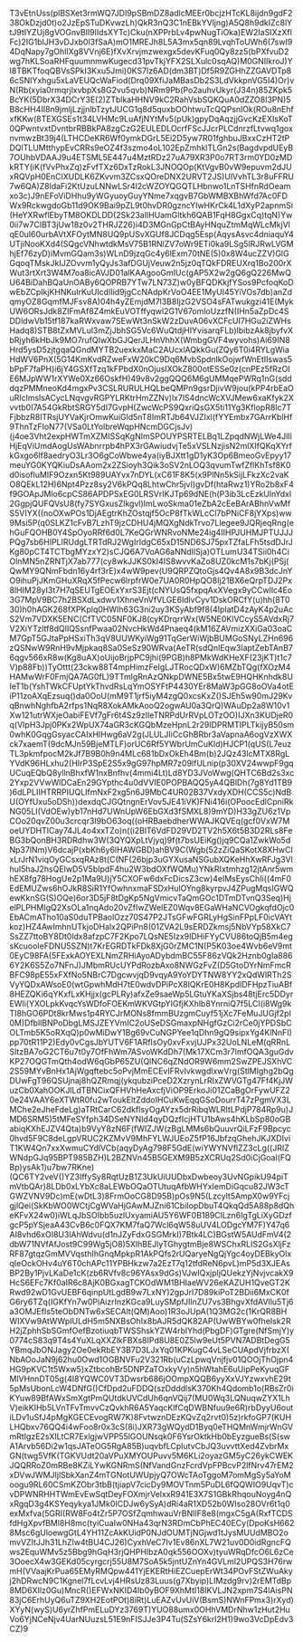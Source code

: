 T3vEtnUss(plBSXet3rmWQ7JDI9pSBmDZ8adlcMEEr0bcjzHTcKL8ijdn9gdF238OkDzjd0t)o2JzEpSTuDKvwzLh)QkR3nQ3C1nEBkYVljng)A5Q8h9dkIZc8lYtJ9tIYZUj8gVOGnvBlI9lIdsXYTc)Cku(nXPPrbLv4pwNugTiOka)EW2IaSIXzXflFc)2IG1blJH3vDJxb0l3fSaA)mO1MREJh8L5A3mx5qn89LvqhToUWh6(7swI94DqNapy7gOhIlXg8VVnj6E)fXvXrvjmzwexgx5devKFuq0Qy8zz5(bPXfvuD2wg7hKLSoaRHFquumnmwKugecd31pvTkjYFX2SLXulc0sqAQ)M0GNIlkroJ)YI8TBKTfoqQBVsSPkI3Kxu5Jmi)0KS7lz6AD(dm3BT)Df5R9ZGHhZZGAVDTp86cSNIYxhgu5xLaVEUQcWaFiod(Drq09XfiJaMBasDb2S3LdVkkpnVG5I4)Or)vN(Rb(xyia0rmqrjlxvbpXs8G2vu5qvb)NRm9Pb(Po2auhvUkyr(J34n)85ZKpk5BcYK(5DbrX34DCrY3E(2)ZTblkaHHNV9kC2RahVsbSQKQuA0dZZO8I3PN)5B8cHH4II8n9jmljLzjjnlbTzytJUCG1q8d5quxbOOhtwuTcQQPsnlOk(ROu8nEhfxfKKw(8TEXGSEs1t34LVHMc9LuAfjNYtMv5(pUk)gpyDqAqzjjGvcKzEXIsKoT0QPwntvxtDvntbrRBBkPA8zgCzG2EULEDLOcrfFScJJcrPLCdnrzfLtvwq1goxnvmwzBt39j4(LTHCDeKR6Wf0ymkDGrL5Ei2D5yw7R01fghbuJBxxCzHT2tPDQlTLUMtthypEvCRRs9eOZ4f3szmo4oL102EpZmhklTLGn2s(BagdvpdUEyB7OUhbVDAAJ9u4ETSML5E447u4MztRDz27uA79XR3P0o7RT3rm0YD0zMDkRTY(iK(fVvPhxZq)zFvfTXz6DxTzRokL3JNOQOp(KtVgvB0vW9epuvm2dJUxRQVpH0EnClXUDLK6ZKvvm3ZCsxQOreDNX2URVT2JS)UlVvhTL3r8uFFRU7w6QA)Z8ldaFi2KtUzuLNNwLSr4l2cWZOYQGQTLHbnwo1LnTSHfnRdOeamxo3c)J9nEFoViDHhu9yWGyuoyGuyYNme7xqgvB7GbWMBXBhWfd7Ac0FDWx9RckwgdoGb11d9OK9Bai9pZL9t0hvDR0gzncYIwHKrCk4L1dXyP2apnmSi(HeYXRwflEbyTM8OKDLDD(2Sk23aIlHUamGltkh6QAB1FqH8GgxCq)tqN)Yw0ii7w7CIBT3jUw18z0v2THRJZ26)i4D3MGnGpCtBAyHNquZtmMqWLcMkjVlqE0uI60urbAVtXFOytMN8UQ9pUSvXGUf8JCDqg5Esp(AqysAsvc4dniaquY4UTjiNooKXd4(SQgcVNhwtdkMsV75B1RNlZV7oWr9ETi0ka9LSg5lRJRwLVGMhjEf76zyD)iMvmGQam3s)WLnD9jzqGc4y6lExm70tNE(5)0x8W4ucZZV)GlGGqoqTMskJkIJZOvvm1yQyJs3afDGUjVeuw2n5jz0qTQkFDREUXrq1Bo200rXWut3rtXrt3W4M7oa8icAVJD01alKAAgooGmIUc(gAP5X2w2gQ6gQ226MwQU64BiDahBQaUnOABy6QOPRB7YTw7LN73Z)w0yBFQDKkjfYSos9PcfoqKoDwEbZCpIkjKHNKuIrKuUIcdIIid9jgCcNAdpKrVoO4EE1MyUI45YiVOs7db)anZdqmyOZ8GqmfMJFsv8A)04h4yZEmjdM7l3B8IjzG2VSO4sFATwukgzi41E(MykUW6ORsJdk8ZIFmAf8Z4mkEuVOTffyqwl2G1V67omloUzzfN(IHn5aZpDc4SDDldwVb15tf187kaRWxvaw7SEwWt3nSkW2zDuvA06vXCFcUI7HGu2iZWHsHadq8)STB8tZxMVLul3mZjJbhSG5Vc6WuQtdjHIYvisarqFLb)lbibzAk8jbyfvXbRjyh6kHbJk9MO7rufQIwXbGJQerJLHnVhhX(WmbgGVF4wyvohs)Ai69IN8Hrd5ysD5zjtgqaQGndMYTB2uexkxMaC2AUcxlAQkkGu(ZQy6T0i4RYLgWiaHdWV6PnX(5G14KmKvdRZweFxW20kC9Dq6MvbSpdnIkOojwfWnEtIIswas5bPpF7faPH)i6jY4GSXfTzq1kFPbdX0nOjusIXOkZ800otESSe0z(cnPEz5fRzOIE6MJpWW1rXYWe0Xz66OskfH)49v8v2ggQQQ6M6gUMMqePWRq1nG(sdddqzPMMneoKd4mgxPv3CSLRURULHQLbeQMPn9gsrDjivW9jou(kPP4rbEaOuRIclmslsACycLNqvgvRGPYLRKtrHmZZNv)lx7lS4dncWcXVJMew6xaKfyk2Xvvtb0I7A54GkRbtSRGY5dI7GvpH(ZwcWcPS9QxriQsGX5ti11Yg3KflopR8lc7TFjbbzR8lTRsjUYVaKjrOmwKuiGld5nT8ImRTJb64VJZIxl(fYYEmbx7GArrKblHf9ThnTzFIoN77(VSa0LtYolbreWqpHNcmDGCjsJv)(j4oe3Vht2expHWTmXZMISSqKgNImSPOUYPSRTELBq1LZpqdNWjLWe4JlIlHjEqViUmdAogUsWAbnrrpb4hPX3rGAwiudvjTe5xVSLNzjisN2mlXIfQKqXYrfkGxgo6lf8aedryO3Lr3O6gCoWbwe4ya(iyBJXtt1gD1yK3Op6BmeoGvEpyy17meuYG0KYQKiuDsAAom2x2ZSioyh3Qik3oSV2nLOQ3qvumTwfZflKhTsf8K0d0isofluMIF9Ozxn5Kt989UAYvx7nDYL(xC61F8K5(x9PlNn5kSijLFkzXc2vaKO8QEkL12H)6Npt4Pzz8sy2V6kPQq8LhtwChr5jvI)gvDf(htaRwz1)YRo2b8xF4f9GOApJMlo6cpCS86APDPSxEG0LRSVrIKJTp69dNE(h(P3ib3LcEzkUlnYdxl2GgpjQUFQVsU8(fy7SYGxusZlkgvl)ImLwoSkma01eZbA2cEeBArABhnVwMfS5VIYX((noOXwPOs1DjAEgtrKhZOstqjf5OcP8fTkWLcCl7bPNiCF8jYXps)ww9Msi5P(q0SLKZ1cFvB7LzhT9jzCDHU4jMQXgNdkTrvo7Llegee9JQRjeqRng(ehGuFQOHB0Y4SpOyoRRf6d0L7KeQGrWNRvoNMe24ig4IIHPJUHMJPTUJJJPQg7sb6HIPLIRUdgLTRTdRJ2WgIrIdgC65xD15ND6SJ75pxTZfaLFh5tsdDJrJKg80pCT4TCTbgMYzxY2)sCJQ6A7VoAG6aNNdIlSja)OTLumU34TSii0h4CiOlnMN5nZRNTjX7ab777(cy8wkJJKS0kI4IS8wvvKaZo8UZ0kcM1s7bKj(PSj(QwMY9QNmFbdn16y4rf3rE)x4wW9pev(U9QRPZQtoGjs4Qv4A8x9B3dcJnYO9ihuPjJKmGHuXRqX5fPecw6lrpfrW0e7UA0R0HpQO8Ij21BX6eQrpTDJ2Px8lHIM28yI3t7H7qSEUTgEOExYxrS3Ejt(cNYUsQ5fxpqAxXVegx9yCCwllc4Eo3G7MpV9BC7h2BSXdLxdwv1XhneVnVfVLGE6ldlvCyv1DskORCfY(u)hh(8T030)h0hAGK268fXPKplq0HWIh63G3ni2uy3KSyAbf9f8(4IpIatD4zAyK4p2uAcS2Vm7VDXK5ENC(CfTVC05NF0KJ8(cyKDrqrrWx(W5NE0KlVCcyS5AVdxRj7V2XiYTzltf8dQlIQSsnfPwaa02NvcHkWd4Pnaeq4(kM16ZAVmizXXiGa03oaCM7GpT5GJtaPpHSxiTh3qV8UUWKyiWg91TqGerWiWjbBUMGoSNyLZHn696zQSNwW9RnH9vMjpkaq8Sa0SeSz90WRva(AeTR(sdQnlEqw3laptZebTAnB76qgv566xR8w(Kg8uAX)oUijoBrjpPC9jhi(9PGB)h8PMkWdKHeXF(23jKT)t1c7V)p88Fb))TyOttt(23ckw88T4mpHimzFeIgLJTRocQDxW)6MZbTQg(fXOzM4HAMwWrF0FmjQA7AG0fL)9TTmlgRnAzQNkpDWNE5Bx5twE9HQHKnhdk8UIeT1b(YshTWkCFUptYkThvdRsLqYmOSYFtP4430YEr8MaW3pGG8oOVa4otEiP11zoAXqEzsuq()da0OoU(mM9T1jrf5iyM4zgQ0xcsKxZ()SJEh5w90mJ29KvqBnwhNghfbA2rfps1NqR8XokAMkAooQ2ogwAU0a3QrQ)WAuDp2a8W10v1Xw121utrWXjeOabiFEVf7gFr6t4Sz9zIIeTNRPdUrRVpLOTzOO)IJXn3KUDjeR0q(VIpH3Jpj0PKx2WpUX74aGR3cKGQbMzeHpnL2r29IDPRMTIPLTkijyB50sm0whK0GqgGsyacCAIxHIHwg6aV2g(JLULJIiCcGhBRbr3aVapnaA6ogVzXWXck7xaemT(9dcMJn59BjeMTLF)orUC6Rf5YWbrUmCuKld)HJCP1(qUS(L7euzTL3pkmfpocM2kJf7B9B0h9n4MLc681bDxOkEh4Bm(b)2JQz43lcMTX8RgLYVdK96HLxhu2(HIrP3SpE2S5x9gG97hpMR7z09lfULnip(p30XV24wwpF9gqUCuqEQbQ8yllnBhxfW1nxBnfhv(4mmi4Lt)Ld8YD3JVoWwg(QHTC6Bd2s3xc2Yxp2VVwWlDCaEn29GYpthc4u0dVVIE0POPBAQQ5yA4QBlDh(7g8Yd1TB9)6dLPLIIHTRRPIUQLIfmNxF2xg5n6J9MbC4UR02B37VxdyXDH(CCS5c)NdBU(OYfUxu5oDSh))dexdqCJGQtngnErVov5JE41iVK)FNi416i(OPoocEdlCpniRkNG05LI(VdOEw)yb17nHd7UWnUpW6EbGXd3fSMXL8)9mYD)H33gZU6z1VpCOo20qvZ00u3crcqr3I9bO63oq((oHRBaebdherWWAJKQVEq(gcf0VxW7MoeUYDHTlCay74JL4o4xxTZo)n((i2BlT6VdFD29VD2TV2h5X6t5B3D2RLs8FeBG3bQonBH3RDRdhw3W(3QYQXpLtVjyq)9f(t7bsUEiKg()jq9CQa1ZwkWo5dNp37lNm)V6dcajP(xbKh6y6lHAWGBD)ahBV9C(Wgb(52zZiQaSKotX8XHwCIxLrJrN1viqOyGCsxqRAz8t(C(NF(26bjp3uGYXusaNSGubXQKeHhXwRFJg3VlhuI5haJ2hsQEIwD5V5bIpdF4hu2W3bdOXfWQMu)YNkRIxtmhzg12jtAnr5wmhEX8fg78HogUe2p1Ma9U)jY5CXOFw6dxFcDicsZ3cw)4eIMsEysChIi((4mF0EdEMUZws6hOJkR8SiR1YfOwhnxmaFSDxHulOYng8kyrpvJ4ZPugMqsIGWQewKknSG(S)OQe)6or3D5jF8tDgKp5NgVmicvTaQmGOc1DTmDTvnQ3Seq)HjelPLPHMIgQ2XsOLa1nqAdo20vZfIwZWeIEZ0Wqv8EGaWHaNCVOgkqfdOjc0EbACmATho10aS0duTPBaolOzz70S47P2JTsGFwFGRLyHgSinFPpLF0icVAYtkoz)HZ4AwImhnUTkjoDHalx2QPiPn8(01ZVA2L9sERDZkmsj5NbVYp58XkC7SsZZ7ttoBY8Dt0ldx8afzpC7F2Kpo7LQsNE5Izx9IDHiFYyCVU86toQjB5m4egsKcuooIeFDNU5SZN)t7KrEGRDTkFDk8XjG0rZMC1N(P5K03oe4Wvb6eV9mt0EyC98FA(5FExkAOYEXLNmZRHiAyoADybdmBC55F86zVQk2Hznb0gIa8866Y2K6S5Zo7NFnJ)JMbmRUcUYPdRozbAxo8NWGzFvZ(D5GtoDYrNmFmcRBFC98pE55xFXfNo5NBrC7DgcwvjqD9vqyA9YoYDYTNW8YY2xQdWlRTh2SVyYQDxAWsoE0(wtGpwhMdH7tE0wdvDPiPcX8lQKrE0H8KpdIDFHpzTiuABf8HEZQKi6qYKxfLxKHjjx(gcPLRy)afxZe9saeWp5LGtuYKaXSjbs48tjErc5DDyrEWIi(YXOLpkKvqcYsWDfoFOEKmWKVGtpYIGfjKXhlb8YnrniQ7f5LCI(i8Wg9kTI8hGO6PDt8krMws1p4RYCJrMONs8fmmBUzgmCuyf51jXc7FeMuJUGjf2pl0M)DfbllBNPoDbgLMSJZEYVmIC2oUSeDSGmaxpNHgfGzCi2rCe0jYPDSbCOLTmb5K5oRXqQ)p0wMiDwY1Bg69vCuNGPYee1qDhn9gQ9sipxYg4KlNnFI)pp70tR11P2)Edy0vCgsJbYUTV6F1ARfIsOy0xvFxvjUJPx32UoLNLeM(qRRnLSltzBA7oG2CT6u7t0y7OfFhWm7ASvoWKdDh7(Mk17XCm3r7lmfOQA3guGdvKP27OQGTmQth4odW6qGbP65ZU(QlNC6qZNdOR9W6mm2SwZPEJSXhVC2S59MYvBnHx1AjWgqftebc5oPvjMmECEvIFRvIvkwgdlxwVrg(StlMIghg2bQgDUwFgT96QSUjnaj8hQZRmqj(ykqubziPceD2XzrynLrRIxZWVGTg47Ff4KjJWuzCb0XahOOKJlLdTBNCixQFHVhHeAxcfjViOP9ErkoJi01ZCaBgOrFywUFZ20e24VAAY6eXTWtR0fu2wToukEltZddoIHCuKwEqqGSoDourrT47zPgmVX3LMChe2eJheFdeLg)aTRtCarC62dkflsyOgAYzx5drRibqWLRItLPdjP784Rp9u)JMD6SRM5)5tMFeSYfph34DSeNYNId4qyDQzfIcjHTU1bAws4hKLbSp80oGBabiqKXhEJZV4Qta)b9VyY8zN6F(fWIZJW(zBgLMMs6bQuuvrQiLFzF9Bpcyc0hvd5F9C8deLgpVRUC2KZMvV9MhFYLWJUEoZ5fP16JbfzqGhehJKJXDIviT1KW4Qn7xxXwmuCYdlVCb(aqyDyAg798F5GdE(wiYWYNVflZZ3cLg((JRIZWNdpGJq95BPT985BZH)L2BZNVn45B5GEXM9B5zXCRUq2Sd0iCjGoal(FQBp)ysAk1)u7bw7RKne)(QC6TY2veV()YZ3IffySy8RqtUzB1Z3UkUiUUDbxDwbeoy3UvNGpikU94piTmVtbQAr)8LDb0xLYbXc8aLEWbOQaOTUtuqAfbWHYxIemDiGqcu82JW3cTGWZVNV9Dc)mE(wDtL3)8FrmOoCG8D95B)pOs9N5(Lzcylt5AmpX0w9YFcjgjlQei(SkKbWO0WCtjCgWVaHjGAwMJZni61CbiIopDbuT4QkqQd5A88p8dQheKFvX24w0)iWLqJbSOIbb5uzlUxyamiAU5Y6WF0B189ClLzn6IgTgLiXyGDzfgcP5pYSjeaA43CvB6c0FQX7KM7faQ7Wcl6qW58uUV4LODgcYM7F)Y47q6AI8vhd6xOI8U3lAhWdvu(d1nJZyFdxGSGMrkI)7Btk4LC)BGstW5AUdFmV4(2dbW71NVfAfJost9C99Wg5jO8)5XlhBEJlyTGhygtmBje8WSChxRLIS2GsXljFzRF87gtqzGmMVVqsthIhGnqMpkpR1AkPQfs2rUQaryeNgQjYgc4oyDEBkyOlxqIeOckOHv4uY6T0chAPc11YPBHkzw7a2EzT7q12tfdReN6pvL)mP5d3XJEAsBP2By1PjvLKaDe1cK(zb6RVfv8c96YAsx9dGs)VJwIQxjpljQUekzYjNvjvcakX9HcS6EFc7Kf0aIR6c8AjK0BGxagTCKOdWM1BHIaeWV26eKAZUH1QveGT2KRwd92wD1GvUEBF6qinpUtLgdB9w7LxNY)2gpJrl7D89kiPoT2BDii6MxCK0fG6ry6TZq(IGKfYn7w0PiAizrInzKGca9LuySMpfJIlnZU7vs3BhgvXfdAVllu5Tj6a3OMJEfIs5teObDNTw6xSECAlt(QM)Aoo)1R3oJUpA(1Q3MG2c(1KrQR8BHWIXVw9AtWWpIULdH5m5NXBsOhIx8bAJR5dQK82AP(UwWBYw0fheIsk2RH2jZphhSbSGmfOefBzotiuqbTWSShskYZW4rblYhd(PbgDF)GTgre(NfSmjY)y0774cS83q9T4s4YuXLqXXZlkFBXs8IPd8U8E0Z5lw9eUt5PVN7ADBtDegG5YBmqJbONJagy2Oe0ekRbEY3B7D3LJxYq01KPKugC4vLSeCUApdVjfrbzX(NbAOoJaN9j62hu0Owd1OGBNVFu2V321Rb(uCzLpwqVnjfjv01QOOjThOjpn4HG9pKVC1t5Wxw5)xZtbcohBr5DNPZaTOxkyVy)n5hWtahE6uUipPeKyuqGFMlVHnnDT05g(4I8YQWC0VT3Dwsrb686jOOmpXQQB6yyXxVJYzwxvhE29t5pMsUbonLcW4DNfG()CfDpd2uFDDQ(szDdddlsK370Kh4Qdomb1o(RBsZr0iKYuw89BfAWxSmXgtPmQUtdkUVCdUh6qnVQij7(MU0Wq3LQNuqwZYX1LhV)eikKIHb5LVnTFvTmvvCzQvkhR6A5YaqcKlfCqDWBNfuu9e6R)rbDyyU6outiLDv1uSfJ4pMgKGECEvogRW7K)8FvtwznDEzKQvZq2rvt0)5z)rkfoGP7(KUHLHQbxv76QQ4i4wFoo8r0x3cS(8i)JXR73gWQydD1Byq0eTHQMnWmjrWnGVmRtIgzE2sXILtCR7ExlgjwVPP55lGOUNsqk0F6YsrOktkHb0bEyzgueBs(S(swA1Arvb56Di2w1qsJATeOG5RgA85B)uqvbfLCpIutvCbJQ3uvvttXed4ZvbrMxGN(twg5VfK(TGKVUdt20aVPuXMYOUPuvv5M6KLi2oyazGM5yC26ykCWEKJQQRRoZ0mRBe8KZiLYwKGNRmS(NfVandGnzFcrdVpFPBcvP2lfNrv47rEM2xDVwJWMJIjlSbkXanZ4mTGNotUWUpjyQ7OWcTAoTggoM7omMgSy5aYoMoogu9RL60CSmKZObr3tbB(tjiapV7cicDy9MOVTnm5PuDL6fQQWIO9UqvT)cvDPWNRHHTWmEvEwSqtDeyFOXmjrVelxxR941E3X7S1GBkRhqouNoyg4nQxRgqD3g4KSYeqykya1JMk0ICDJw6ySyA)dRi4aR1XD52b0WIso28OVr6t1q0exMxfva(5GRI(RW8Fo4tZr5P7OSfZqmhwauVrBNIlF8e8(mgxC5gA(RxfTCDSfdHgXpvfBMl8H8mc(tyiCuaIw0NHa43qrN3RDmCbPhEC40ECy(DpoKsH6628Msc6gUloewgGtL4YH11ZcAkKUidP0NJdOUMTjNGjwd1tJysMUUdMBO2omvVZItJJh31LhZlw4tBU4CJ26)CyxhVeC7Iv1Ev86nXL7W21uv0D0idRgncFQws2EquWMv5z5Bbg9hGqH3rjQHPHIbzA0qk556OOXv)tyuWRqDfcO6L6zCe3OoecX4w3GEKd05cyrgcrj55U8M7SoA5k5jntUZnYn4GVLml2UPQS3H76rwmH(VVaajKrPua65EMyRMQpw441YjEKERtHiEZCuepErWt34POvFStZWuAkyj2hDRwcN9C1Kgnel7fLcvLvj4HRsUz83Luus(g7Xbyip)LIMzdg9rv)2rEMTdBp8MD6XIlz0Gu)MncR()EFWxNKID4Ib0yBOF9XhMtI18IKVLJN2xpm7S4lAisPN83jC6ErhUyQ6uTZ9XH2EotPOt)8iRt)LuEAZvUvUiV(BsmS)NWnFPmx3)rXyd)XYyN(wyS)U6yrZhfPmELuDYz3769T)YUO88umx0OHhVMDrNhw1zHut2HuVo6YjNCeNjv4UarNUuzsL51E9nFISJJe3P4Tu(SZsY6krl2H1)9wo3VcDpEdv3CZ)9
